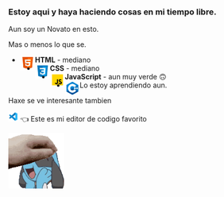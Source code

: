 <h3>Estoy aqui y haya haciendo cosas en mi tiempo libre.</h3>
Aun soy un Novato en esto.

Mas o menos lo que se.
- <img src = "icons8-html-5-96.png" width = "30px" height = "auto" align = "left">  **HTML** - mediano
- <img src = "icons8-css3-96.png" width = "30px" height = "auto" align = "left">  **CSS** - mediano
- <img src = "icons8-javascript-96.png" width = "30px" height = "auto" align = "left">  **JavaScript** - aun muy verde 🙃
- <img src = "icons8-c++-96.png" width = "30px" height = "auto" align = "left"> Lo estoy aprendiendo aun.

Haxe se ve interesante tambien

<a href = "https://github.com/Microsoft/vscode"><img src = "icons8-visual-studio-code-2019-96.png" width = "20px" height = "auto" aling = "right"></a> 👈 Este es mi editor de codigo favorito


<a href= "E4kbCZdVEAIjwkB.png"><img src = "ac148350-6bb2-4595-9ff6-f5b127a539d9.gif" align = "left"></a>
<!-- A estas alturas no es necesario decir que me gusta Riolu/Lucario -->
